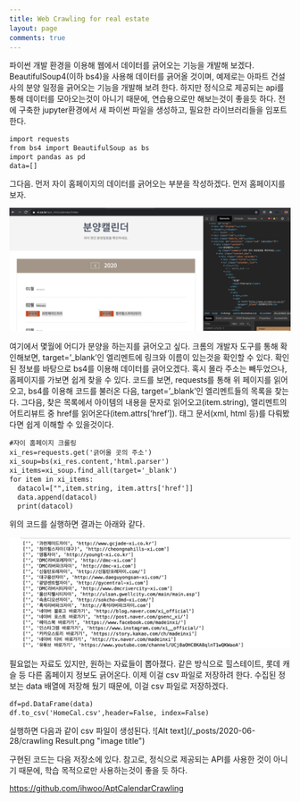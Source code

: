 ```yaml
---
title: Web Crawling for real estate
layout: page
comments: true
---
```

파이썬 개발 환경을 이용해 웹에서 데이터를 긁어오는 기능을 개발해 보겠다.
BeautifulSoup4(이하 bs4)을 사용해 데이터를 긁어올 것이며, 예제로는 아파트 건설사의 분양 일정을 긁어오는 기능을 개발해 보려 한다.
하지만 정식으로 제공되는 api를 통해 데이터를 모아오는것이 아니기 때문에, 연습용으로만 해보는것이 좋을듯 하다.
전에 구축한 jupyter환경에서 새 파이썬 파일을 생성하고, 필요한 라이브러리들을 임포트 한다.

    import requests
    from bs4 import BeautifulSoup as bs
    import pandas as pd
    data=[]

그다음. 먼저 자이 홈페이지의 데이터를 긁어오는 부분을 작성하겠다. 먼저 홈페이지를 보자.

![Alt name](https://github.com/ihwoo/ihwoo.github.io/blob/master/_posts/2020-06-28/Xi-calendar.png "image title")

여기에서 몇월에 어디가 분양을 하는지를 긁어오고 싶다. 크롬의 개발자 도구를 통해 확인해보면, target=’_blank’인 엘리멘트에 링크와 이름이 있는것을 확인할 수 있다.
확인된 정보를 바탕으로 bs4를 이용해 데이터를 긁어오겠다. 혹시 몰라 주소는 빼두었으나, 홈페이지를 가보면 쉽게 찾을 수 있다. 코드를 보면, requests를 통해 위 페이지를 읽어오고, bs4를 이용해 코드를 불러온 다음, target=’_blank’인 엘리멘트들의 목록을 찾는다.
그다음, 찾은 목록에서 아이템의 내용을 문자로 읽어오고(item.string), 엘리멘트의 어트리뷰트 중 href를 읽어온다(item.attrs[‘href’]). 태그 문서(xml, html 등)를 다뤄봤다면 쉽게 이해할 수 있을것이다.

    #자이 홈페이지 크롤링
    xi_res=requests.get('긁어올 곳의 주소')
    xi_soup=bs(xi_res.content,'html.parser')
    xi_items=xi_soup.find_all(target='_blank')
    for item in xi_items:
      datacol=["",item.string, item.attrs['href']]
      data.append(datacol)
      print(datacol)
  
위의 코드를 실행하면 결과는 아래와 같다.

![Alt text](/_posts/2020-06-28/sampleListOfApartment.png "image title")

필요없는 자료도 있지만, 원하는 자료들이 뽑아졌다. 같은 방식으로 힐스테이트, 롯데 캐슬 등 다른 홈페이지 정보도 긁어온다.
이제 이걸 csv 파일로 저장하려 한다. 수집된 정보는 data 배열에 저장해 뒀기 때문에, 이걸 csv 파일로 저장하겠다.

    df=pd.DataFrame(data)
    df.to_csv('HomeCal.csv',header=False, index=False)
    
실행하면 다음과 같이 csv 파일이 생성된다.
![Alt text](/_posts/2020-06-28/crawling Result.png "image title")

구현된 코드는 다음 저장소에 있다. 
참고로, 정식으로 제공되는 API를 사용한 것이 아니기 때문에, 학습 목적으로만 사용하는것이 좋을 듯 하다.

https://github.com/ihwoo/AptCalendarCrawling
 
